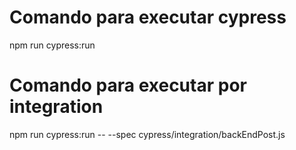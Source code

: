 # Comando para executar cypress
npm run cypress:run

# Comando para executar por integration
npm run cypress:run -- --spec cypress/integration/backEndPost.js
